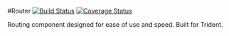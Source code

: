 #Router [![Build Status](https://img.shields.io/travis/Strident/Router.svg)](https://travis-ci.org/Strident/Router) [![Coverage Status](https://img.shields.io/coveralls/Strident/Router.svg)](https://coveralls.io/r/Strident/Router)

Routing component designed for ease of use and speed. Built for Trident.
